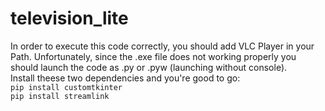 # television_lite
In order to execute this code correctly, you should add VLC Player in your Path.
Unfortunately, since the .exe file does not working properly you should launch the code as .py or .pyw (launching without console).\
Install theese two dependencies and you're good to go: \
`pip install customtkinter`\
`pip install streamlink`
